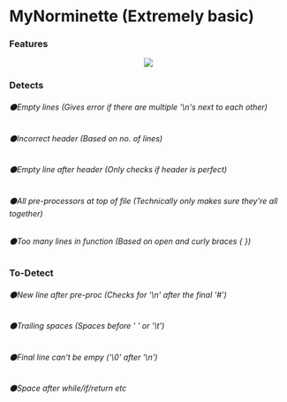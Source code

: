 # MyNorminette (Extremely basic)
### Features

<p align="center">
  <img src="https://i.imgur.com/AW9MLPw.jpg">
</p>



### Detects
###### ⚫Empty lines (Gives error if there are multiple '\n's next to each other)
###### ⚫Incorrect header (Based on no. of lines)
###### ⚫Empty line after header (Only checks if header is perfect)
###### ⚫All pre-processors at top of file (Technically only makes sure they're all together)
###### ⚫Too many lines in function (Based on open and curly braces { })

### To-Detect
###### ⚫New line after pre-proc (Checks for '\n' after the final '#')
###### ⚫Trailing spaces (Spaces before ' ' or '\t')
###### ⚫Final line can't be empy ('\0' after '\n')
###### ⚫Space after while/if/return etc
